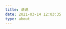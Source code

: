 ```yaml
---
title: 说说
date: 2021-03-14 12:03:35
type: about
---
```

<!-- 引用 HexoPlusPlus_Talk组件 -->
<link rel="stylesheet" href="https://cdn.jsdelivr.net/gh/HexoPlusPlus/HexoPlusPlus@1.2.0/talk.css" /> 
<script src="https://cdn.jsdelivr.net/gh/HexoPlusPlus/HexoPlusPlus@1.2.0/talk_user.js"></script>
<!-- 创建HexoPlusPlus_Talk容器 -->
<div id="hpp_talk"></div>
<!-- 激活HexoPlusPlus_Talk -->
<script>
new hpp_talk({
id:"hpp_talk",//容器id
domain: "hexoplusplus.histcat.workers.dev",//您的HexoPlusPlus域名，如admin.cyfan.top
limit: 10,//单次获取的最多条数
start: 0,//从第几条开始
//themecss: "" //自定义说说主题，可选【仅1.1.0版本及以上使用】
});
</script>
